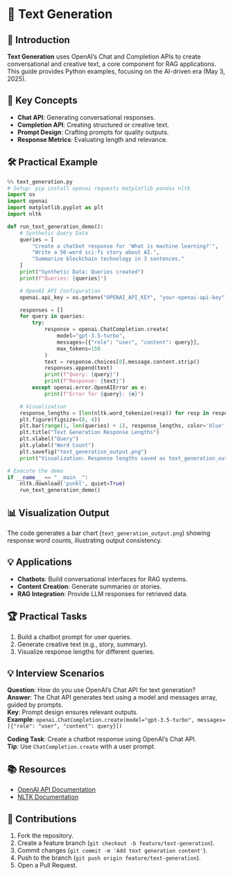 # 📝 Text Generation

## 📖 Introduction

**Text Generation** uses OpenAI’s Chat and Completion APIs to create conversational and creative text, a core component for RAG applications. This guide provides Python examples, focusing on the AI-driven era (May 3, 2025).

## 🌟 Key Concepts

- **Chat API**: Generating conversational responses.
- **Completion API**: Creating structured or creative text.
- **Prompt Design**: Crafting prompts for quality outputs.
- **Response Metrics**: Evaluating length and relevance.

## 🛠️ Practical Example

```python
%% text_generation.py
# Setup: pip install openai requests matplotlib pandas nltk
import os
import openai
import matplotlib.pyplot as plt
import nltk

def run_text_generation_demo():
    # Synthetic Query Data
    queries = [
        "Create a chatbot response for 'What is machine learning?'",
        "Write a 50-word sci-fi story about AI.",
        "Summarize blockchain technology in 3 sentences."
    ]
    print("Synthetic Data: Queries created")
    print(f"Queries: {queries}")

    # OpenAI API Configuration
    openai.api_key = os.getenv("OPENAI_API_KEY", "your-openai-api-key")

    responses = []
    for query in queries:
        try:
            response = openai.ChatCompletion.create(
                model="gpt-3.5-turbo",
                messages=[{"role": "user", "content": query}],
                max_tokens=150
            )
            text = response.choices[0].message.content.strip()
            responses.append(text)
            print(f"Query: {query}")
            print(f"Response: {text}")
        except openai.error.OpenAIError as e:
            print(f"Error for {query}: {e}")

    # Visualization
    response_lengths = [len(nltk.word_tokenize(resp)) for resp in responses]
    plt.figure(figsize=(8, 4))
    plt.bar(range(1, len(queries) + 1), response_lengths, color='blue')
    plt.title("Text Generation Response Lengths")
    plt.xlabel("Query")
    plt.ylabel("Word Count")
    plt.savefig("text_generation_output.png")
    print("Visualization: Response lengths saved as text_generation_output.png")

# Execute the demo
if __name__ == "__main__":
    nltk.download('punkt', quiet=True)
    run_text_generation_demo()
```

## 📊 Visualization Output

The code generates a bar chart (`text_generation_output.png`) showing response word counts, illustrating output consistency.

## 💡 Applications

- **Chatbots**: Build conversational interfaces for RAG systems.
- **Content Creation**: Generate summaries or stories.
- **RAG Integration**: Provide LLM responses for retrieved data.

## 🏆 Practical Tasks

1. Build a chatbot prompt for user queries.
2. Generate creative text (e.g., story, summary).
3. Visualize response lengths for different queries.

## 💡 Interview Scenarios

**Question**: How do you use OpenAI’s Chat API for text generation?  
**Answer**: The Chat API generates text using a model and messages array, guided by prompts.  
**Key**: Prompt design ensures relevant outputs.  
**Example**: `openai.ChatCompletion.create(model="gpt-3.5-turbo", messages=[{"role": "user", "content": query}])`

**Coding Task**: Create a chatbot response using OpenAI’s Chat API.  
**Tip**: Use `ChatCompletion.create` with a user prompt.

## 📚 Resources

- [OpenAI API Documentation](https://platform.openai.com/docs/)
- [NLTK Documentation](https://www.nltk.org/)

## 🤝 Contributions

1. Fork the repository.
2. Create a feature branch (`git checkout -b feature/text-generation`).
3. Commit changes (`git commit -m 'Add text generation content'`).
4. Push to the branch (`git push origin feature/text-generation`).
5. Open a Pull Request.